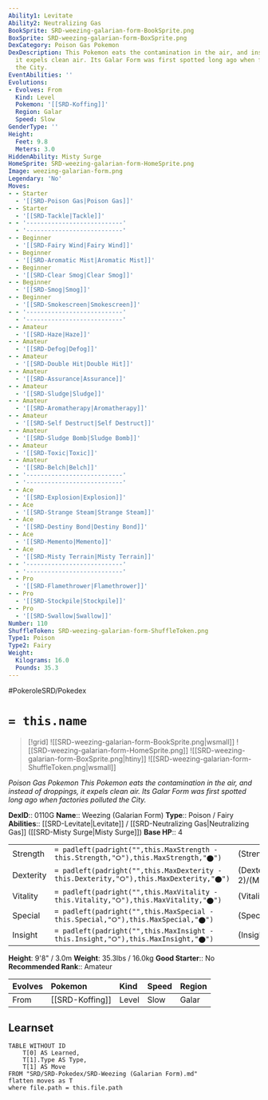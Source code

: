 ```yaml
---
Ability1: Levitate
Ability2: Neutralizing Gas
BookSprite: SRD-weezing-galarian-form-BookSprite.png
BoxSprite: SRD-weezing-galarian-form-BoxSprite.png
DexCategory: Poison Gas Pokemon
DexDescription: This Pokemon eats the contamination in the air, and instead of droppings,
  it expels clean air. Its Galar Form was first spotted long ago when factories polluted
  the City.
EventAbilities: ''
Evolutions:
- Evolves: From
  Kind: Level
  Pokemon: '[[SRD-Koffing]]'
  Region: Galar
  Speed: Slow
GenderType: ''
Height:
  Feet: 9.8
  Meters: 3.0
HiddenAbility: Misty Surge
HomeSprite: SRD-weezing-galarian-form-HomeSprite.png
Image: weezing-galarian-form.png
Legendary: 'No'
Moves:
- - Starter
  - '[[SRD-Poison Gas|Poison Gas]]'
- - Starter
  - '[[SRD-Tackle|Tackle]]'
- - '---------------------------'
  - '---------------------------'
- - Beginner
  - '[[SRD-Fairy Wind|Fairy Wind]]'
- - Beginner
  - '[[SRD-Aromatic Mist|Aromatic Mist]]'
- - Beginner
  - '[[SRD-Clear Smog|Clear Smog]]'
- - Beginner
  - '[[SRD-Smog|Smog]]'
- - Beginner
  - '[[SRD-Smokescreen|Smokescreen]]'
- - '---------------------------'
  - '---------------------------'
- - Amateur
  - '[[SRD-Haze|Haze]]'
- - Amateur
  - '[[SRD-Defog|Defog]]'
- - Amateur
  - '[[SRD-Double Hit|Double Hit]]'
- - Amateur
  - '[[SRD-Assurance|Assurance]]'
- - Amateur
  - '[[SRD-Sludge|Sludge]]'
- - Amateur
  - '[[SRD-Aromatherapy|Aromatherapy]]'
- - Amateur
  - '[[SRD-Self Destruct|Self Destruct]]'
- - Amateur
  - '[[SRD-Sludge Bomb|Sludge Bomb]]'
- - Amateur
  - '[[SRD-Toxic|Toxic]]'
- - Amateur
  - '[[SRD-Belch|Belch]]'
- - '---------------------------'
  - '---------------------------'
- - Ace
  - '[[SRD-Explosion|Explosion]]'
- - Ace
  - '[[SRD-Strange Steam|Strange Steam]]'
- - Ace
  - '[[SRD-Destiny Bond|Destiny Bond]]'
- - Ace
  - '[[SRD-Memento|Memento]]'
- - Ace
  - '[[SRD-Misty Terrain|Misty Terrain]]'
- - '---------------------------'
  - '---------------------------'
- - Pro
  - '[[SRD-Flamethrower|Flamethrower]]'
- - Pro
  - '[[SRD-Stockpile|Stockpile]]'
- - Pro
  - '[[SRD-Swallow|Swallow]]'
Number: 110
ShuffleToken: SRD-weezing-galarian-form-ShuffleToken.png
Type1: Poison
Type2: Fairy
Weight:
  Kilograms: 16.0
  Pounds: 35.3
---
```


#PokeroleSRD/Pokedex

# `= this.name`

> [!grid]
> ![[SRD-weezing-galarian-form-BookSprite.png|wsmall]]
> ![[SRD-weezing-galarian-form-HomeSprite.png]]
> ![[SRD-weezing-galarian-form-BoxSprite.png|htiny]]
> ![[SRD-weezing-galarian-form-ShuffleToken.png|wsmall]]


*Poison Gas Pokemon*
*This Pokemon eats the contamination in the air, and instead of droppings, it expels clean air. Its Galar Form was first spotted long ago when factories polluted the City.*

**DexID**:: 0110G
**Name**:: Weezing (Galarian Form)
**Type**:: Poison / Fairy
**Abilities**:: [[SRD-Levitate|Levitate]] / [[SRD-Neutralizing Gas|Neutralizing Gas]] ([[SRD-Misty Surge|Misty Surge]])
**Base HP**:: 4

|           |                                                                                        |                                          |
| --------- | -------------------------------------------------------------------------------------- | ---------------------------------------- |
| Strength  | `= padleft(padright("",this.MaxStrength - this.Strength,"⭘"),this.MaxStrength,"⬤")`    | (Strength::2)/(MaxStrength::5)   |
| Dexterity | `= padleft(padright("",this.MaxDexterity - this.Dexterity,"⭘"),this.MaxDexterity,"⬤")` | (Dexterity:: 2)/(MaxDexterity::4) |
| Vitality  | `= padleft(padright("",this.MaxVitality - this.Vitality,"⭘"),this.MaxVitality,"⬤")`    | (Vitality::3)/(MaxVitality::7)   |
| Special   | `= padleft(padright("",this.MaxSpecial - this.Special,"⭘"),this.MaxSpecial,"⬤")`       | (Special::2)/(MaxSpecial::5)     |
| Insight   | `= padleft(padright("",this.MaxInsight - this.Insight,"⭘"),this.MaxInsight,"⬤")`       | (Insight::2)/(MaxInsight::5)     |

**Height**: 9'8" / 3.0m
**Weight**: 35.3lbs / 16.0kg
**Good Starter**:: No
**Recommended Rank**:: Amateur

| Evolves   | Pokemon         | Kind   | Speed   | Region   |
|:----------|:----------------|:-------|:--------|:---------|
| From      | [[SRD-Koffing]] | Level  | Slow    | Galar    |

## Learnset

```dataview
TABLE WITHOUT ID
    T[0] AS Learned,
    T[1].Type AS Type,
    T[1] AS Move
FROM "SRD/SRD-Pokedex/SRD-Weezing (Galarian Form).md"
flatten moves as T
where file.path = this.file.path
```
